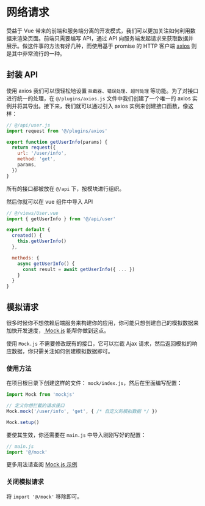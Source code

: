 # 网络请求

受益于 Vue 带来的前端和服务端分离的开发模式，我们可以更加关注如何利用数据来渲染页面。前端只需要编写 API，通过 API 向服务端发起请求来获取数据并展示。做这件事的方法有好几种，而使用基于 promise 的 HTTP 客户端 [axios](https://github.com/axios/axios) 则是其中非常流行的一种。

## 封装 API

使用 axios 我们可以很轻松地设置 `拦截器`、`错误处理`、`超时处理` 等功能。为了对接口进行统一的处理，在 `@/plugins/axios.js` 文件中我们创建了一个唯一的 axios 实例并将其导出。接下来，我们就可以通过引入 axios 实例来创建接口函数，像这样：
```js
// @/api/user.js
import request from '@/plugins/axios'

export function getUserInfo(params) {
  return request({
    url: '/user/info',
    method: 'get',
    params,
  })
}
```

所有的接口都被放在 `@/api` 下，按模块进行组织。

然后你就可以在 vue 组件中导入 API
```js
// @/views/User.vue
import { getUserInfo } from '@/api/user'

export default {
  created() {
    this.getUserInfo()
  },

  methods: {
    async getUserInfo() {
      const result = await getUserInfo({ ... })
    }
  }
}
```

## 模拟请求

很多时候你不想依赖后端服务来构建你的应用，你可能只想创建自己的模拟数据来加快开发速度，[
Mock.js](http://mockjs.com/) 能帮你做到这点。

使用 `Mock.js` 不需要修改既有的接口，它可以拦截 Ajax 请求，然后返回模拟的响应数据，你只需关注如何创建模拟数据即可。

### 使用方法

在项目根目录下创建这样的文件： `mock/index.js`，然后在里面编写配置：
```js
import Mock from 'mockjs'

// 定义你想拦截的请求接口
Mock.mock('/user/info', 'get', { /* 自定义的模拟数据 */ })

Mock.setup()
```

要使其生效，你还需要在 `main.js` 中导入刚刚写好的配置：
```js
// main.js
import '@/mock'
```

更多用法请查阅 [Mock.js 示例](http://mockjs.com/examples.html)


### 关闭模拟请求

将 `import '@/mock'` 移除即可。
